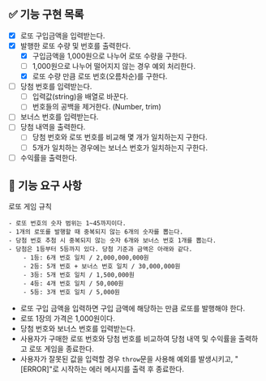 ## ✅ 기능 구현 목록

- [x] 로또 구입금액을 입력받는다.
- [x] 발행한 로또 수량 및 번호를 출력한다.
  - [x] 구입금액을 1,000원으로 나누어 로또 수량을 구한다.
  - [ ] 1,000원으로 나누어 떨어지지 않는 경우 예외 처리한다.
  - [x] 로또 수량 만큼 로또 번호(오름차순)를 구한다.
- [ ] 당첨 번호를 입력받는다.
  - [ ] 입력값(string)을 배열로 바꾼다.
  - [ ] 번호들의 공백을 제거한다. (Number, trim)
- [ ] 보너스 번호를 입력받는다.
- [ ] 당첨 내역을 출력한다.
  - [ ] 당첨 번호와 로또 번호를 비교해 몇 개가 일치하는지 구한다.
  - [ ] 5개가 일치하는 경우에는 보너스 번호가 일치하는지 구한다.
- [ ] 수익률을 출력한다.

## 🚀 기능 요구 사항

로또 게임 규칙

```
- 로또 번호의 숫자 범위는 1~45까지이다.
- 1개의 로또를 발행할 때 중복되지 않는 6개의 숫자를 뽑는다.
- 당첨 번호 추첨 시 중복되지 않는 숫자 6개와 보너스 번호 1개를 뽑는다.
- 당첨은 1등부터 5등까지 있다. 당첨 기준과 금액은 아래와 같다.
    - 1등: 6개 번호 일치 / 2,000,000,000원
    - 2등: 5개 번호 + 보너스 번호 일치 / 30,000,000원
    - 3등: 5개 번호 일치 / 1,500,000원
    - 4등: 4개 번호 일치 / 50,000원
    - 5등: 3개 번호 일치 / 5,000원
```

- 로또 구입 금액을 입력하면 구입 금액에 해당하는 만큼 로또를 발행해야 한다.
- 로또 1장의 가격은 1,000원이다.
- 당첨 번호와 보너스 번호를 입력받는다.
- 사용자가 구매한 로또 번호와 당첨 번호를 비교하여 당첨 내역 및 수익률을 출력하고 로또 게임을 종료한다.
- 사용자가 잘못된 값을 입력할 경우 `throw`문을 사용해 예외를 발생시키고, "[ERROR]"로 시작하는 에러 메시지를 출력 후 종료한다.
